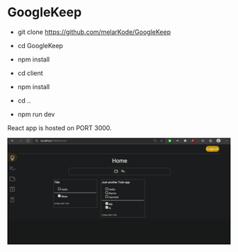 # GoogleKeep

* git clone https://github.com/melarKode/GoogleKeep

* cd GoogleKeep

* npm install

* cd client

* npm install

* cd ..

* npm run dev


React app is hosted on PORT 3000.


![](googleKeep.gif)
